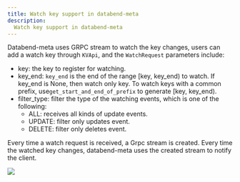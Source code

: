 ```yaml
---
title: Watch key support in databend-meta
description: 
  Watch key support in databend-meta
---
```


Databend-meta uses GRPC stream to watch the key changes, users can add a watch key through `KVApi`, and the `WatchRequest` parameters include:

* key: the key to register for watching.
* key_end: `key_end` is the end of the range [key, key_end) to watch. If key_end is None, then watch only key. To watch keys with a common prefix, use`get_start_and_end_of_prefix` to generate [key, key_end).
* filter_type: filter the type of the watching events, which is one of the following:
  * ALL: receives all kinds of update events.
  * UPDATE: filter only updates event.
  * DELETE: filter only deletes event.

Every time a watch request is received, a Grpc stream is created. Every time the watched key changes, databend-meta uses the created stream to notify the client.

![](/img/rfc/20220728-metasrv-watch/watchstream.png)
